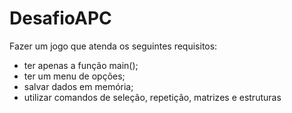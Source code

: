 # DesafioAPC
Fazer um jogo que atenda os seguintes requisitos: 
- ter apenas a função main();
- ter um menu de opções;
- salvar dados em memória;
- utilizar comandos de seleção, repetição, matrizes e estruturas
